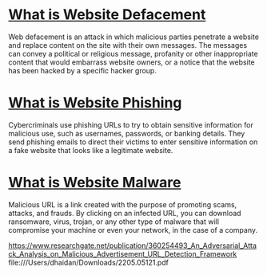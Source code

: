 # [What is Website Defacement](https://www.imperva.com/learn/application-security/website-defacement-attack/)
Web defacement is an attack in which malicious parties penetrate a website and replace content on the site with their own messages.
The messages can convey a political or religious message, profanity or other inappropriate content that would embarrass website owners, 
or a notice that the website has been hacked by a specific hacker group.

# [What is Website Phishing](https://www.barracuda.com/support/glossary/url-phishing)
Cybercriminals use phishing URLs to try to obtain sensitive information for malicious use, such as usernames, passwords, or banking details. 
They send phishing emails to direct their victims to enter sensitive information on a fake website that looks like a legitimate website.

# [What is Website Malware](https://gatefy.com/blog/what-malicious-url/)
Malicious URL is a link created with the purpose of promoting scams, attacks, and frauds. By clicking on an infected URL, you can download ransomware, 
virus, trojan, or any other type of malware that will compromise your machine or even your network, in the case of a company.




https://www.researchgate.net/publication/360254493_An_Adversarial_Attack_Analysis_on_Malicious_Advertisement_URL_Detection_Framework
file:///Users/dhaidan/Downloads/2205.05121.pdf
